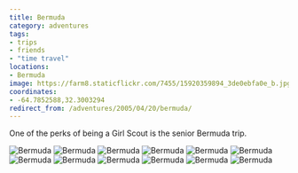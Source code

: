 ```yaml
---
title: Bermuda
category: adventures
tags:
- trips
- friends
- "time travel"
locations:
- Bermuda
image: https://farm8.staticflickr.com/7455/15920359894_3de0ebfa0e_b.jpg
coordinates:
- -64.7852588,32.3003294
redirect_from: /adventures/2005/04/20/bermuda/
---
```



One of the perks of being a Girl Scout is the senior Bermuda trip.

<div class="photos">
<img src="https://farm9.staticflickr.com/8563/16355458420_b7a3075928_b.jpg" class="img-half" alt="Bermuda">
<img src="https://farm8.staticflickr.com/7339/16357039757_44d9208746_b.jpg" class="img-half" alt="Bermuda">
<img src="https://farm8.staticflickr.com/7392/16355457540_439db478f9_b.jpg"  alt="Bermuda">
<img src="https://farm8.staticflickr.com/7451/16541229341_000754a8f5_b.jpg" class="img-half" alt="Bermuda">
<img src="https://farm8.staticflickr.com/7336/16356650709_b610c1e007_b.jpg" class="img-half" alt="Bermuda">
<img src="https://farm9.staticflickr.com/8595/15920361404_de70cc5f31_b.jpg"  alt="Bermuda">
<img src="https://farm9.staticflickr.com/8586/16356650019_cc3d6631e9_b.jpg" class="img-half" alt="Bermuda">
<img src="https://farm9.staticflickr.com/8632/16356649669_18121664de_b.jpg" class="img-half" alt="Bermuda">
<img src="https://farm8.staticflickr.com/7290/15922733863_7dee0bfb4d_b.jpg" class="img-half" alt="Bermuda">
<img src="https://farm8.staticflickr.com/7306/16542954175_6a08cf1cf1_b.jpg" class="img-half" alt="Bermuda">
<img src="https://farm8.staticflickr.com/7455/15920359894_3de0ebfa0e_b.jpg" class="img-half" alt="Bermuda">
<img src="https://farm8.staticflickr.com/7424/15922732823_e2b743e37e_b.jpg" class="img-half" alt="Bermuda">
</div>